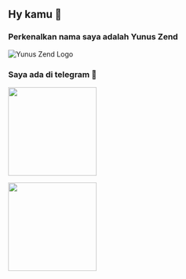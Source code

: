 ## Hy kamu 👋
### Perkenalkan nama saya adalah Yunus Zend

![Yunus Zend Logo](https://telegra.ph/file/0a7d20bf46d47ff0438ab.jpg)

### Saya ada di telegram 👻

<a href="https://t.me/ZendYNS"><img src="https://img.shields.io/badge/My%20Contact%3F-yes-red?&style=flat-square?&logo=telegram" width=180px></a></p>
<a href="https://t.me/ZendYNS"><img src="https://img.shields.io/badge/Group%20Support%3F-yes-yellow?&style=flat-square?&logo=telegram" width=180px></a></p>

